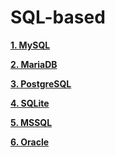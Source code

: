# SQL-based

**[1. MySQL](https://github.com/Phungvanquang/Website/blob/main/Database/SQL-based/1.%20MySQL.md)**

**[2. MariaDB](https://github.com/Phungvanquang/Website/blob/main/Database/SQL-based/2.%20MariaDB.md)**

**[3. PostgreSQL]()**

**[4. SQLite]()**

**[5. MSSQL]()**

**[6. Oracle]()**
